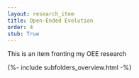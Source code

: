 ```yaml
---
layout: research_item
title: Open-Ended Evolution
order: 4
stub: True
---
```


This is an item fronting my OEE research

{%- include subfolders_overview.html -%}
